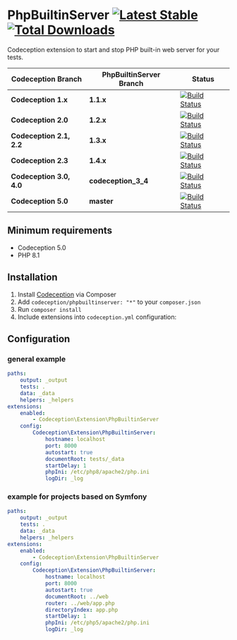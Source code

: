 PhpBuiltinServer [![Latest Stable](https://poser.pugx.org/codeception/phpbuiltinserver/version.png)](https://packagist.org/packages/codeception/phpbuiltinserver) [![Total Downloads](https://poser.pugx.org/codeception/phpbuiltinserver/downloads.png)](https://packagist.org/packages/codeception/phpbuiltinserver)
================

Codeception extension to start and stop PHP built-in web server for your tests.

| Codeception Branch       | PhpBuiltinServer Branch | Status                                                                                                                                               |
|--------------------------|-------------------------|------------------------------------------------------------------------------------------------------------------------------------------------------|
| **Codeception 1.x**      | **1.1.x**               | [![Build Status](https://secure.travis-ci.org/tiger-seo/PhpBuiltinServer.png?branch=v1.1.x)](http://travis-ci.org/tiger-seo/PhpBuiltinServer)        |
| **Codeception 2.0**      | **1.2.x**               | [![Build Status](https://secure.travis-ci.org/tiger-seo/PhpBuiltinServer.png?branch=v1.2.x)](http://travis-ci.org/tiger-seo/PhpBuiltinServer)        |
| **Codeception 2.1, 2.2** | **1.3.x**               | [![Build Status](https://secure.travis-ci.org/tiger-seo/PhpBuiltinServer.png?branch=v1.3.x)](http://travis-ci.org/tiger-seo/PhpBuiltinServer)        |
| **Codeception 2.3**      | **1.4.x**               | [![Build Status](https://secure.travis-ci.org/tiger-seo/PhpBuiltinServer.png?branch=v1.4.x)](http://travis-ci.org/tiger-seo/PhpBuiltinServer)        |
| **Codeception 3.0, 4.0** | **codeception_3_4**     | [![Build Status](https://secure.travis-ci.org/tiger-seo/PhpBuiltinServer.png?branch=master)](http://travis-ci.org/tiger-seo/PhpBuiltinServer)        |
| **Codeception 5.0** | **master**              | [![Build Status](https://secure.travis-ci.org/tiger-seo/PhpBuiltinServer.png?branch=codeception_5)](http://travis-ci.org/tiger-seo/PhpBuiltinServer) |

## Minimum requirements

* Codeception 5.0
* PHP 8.1

## Installation

1. Install [Codeception](http://codeception.com) via Composer
2. Add `codeception/phpbuiltinserver: "*"` to your `composer.json`
3. Run `composer install`
4. Include extensions into `codeception.yml` configuration:

## Configuration

### general example

``` yaml
paths:
    output: _output
    tests: .
    data: _data
    helpers: _helpers
extensions:
    enabled:
        - Codeception\Extension\PhpBuiltinServer
    config:
        Codeception\Extension\PhpBuiltinServer:
            hostname: localhost
            port: 8000
            autostart: true
            documentRoot: tests/_data
            startDelay: 1
            phpIni: /etc/php8/apache2/php.ini
            logDir: _log
```

### example for projects based on Symfony
``` yaml
paths:
    output: _output
    tests: .
    data: _data
    helpers: _helpers
extensions:
    enabled:
        - Codeception\Extension\PhpBuiltinServer
    config:
        Codeception\Extension\PhpBuiltinServer:
            hostname: localhost
            port: 8000
            autostart: true
            documentRoot: ../web
            router: ../web/app.php
            directoryIndex: app.php
            startDelay: 1
            phpIni: /etc/php5/apache2/php.ini
            logDir: _log
```
